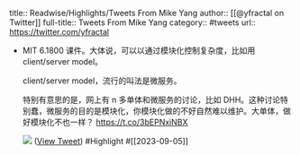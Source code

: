 title:: Readwise/Highlights/Tweets From Mike Yang
author:: [[@yfractal on Twitter]]
full-title:: Tweets From Mike Yang
category:: #tweets
url:: https://twitter.com/yfractal

- MIT 6.1800 课件。大体说，可以以通过模块化控制复杂度，比如用 client/server model。
  
  client/server model，流行的叫法是微服务。
  
  特别有意思的是，网上有 n 多单体和微服务的讨论，比如 DHH。这种讨论特别蠢，微服务的目的是模块化，你模块化做的不好自然难以维护。大单体，做好模块化不也一样？ https://t.co/3bEPNxiNBX
  
  ![](https://pbs.twimg.com/media/F5JNC_cXQAArp0x.jpg) ([View Tweet](https://twitter.com/yfractal/status/1698506632559247834)) #Highlight #[[2023-09-05]]